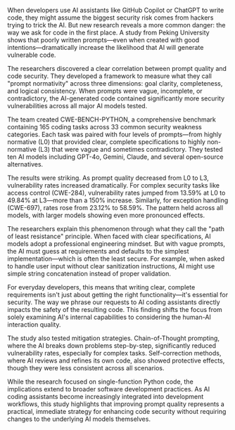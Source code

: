 When developers use AI assistants like GitHub Copilot or ChatGPT to write code, they might assume the biggest security risk comes from hackers trying to trick the AI. But new research reveals a more common danger: the way we ask for code in the first place. A study from Peking University shows that poorly written prompts—even when created with good intentions—dramatically increase the likelihood that AI will generate vulnerable code.

The researchers discovered a clear correlation between prompt quality and code security. They developed a framework to measure what they call "prompt normativity" across three dimensions: goal clarity, completeness, and logical consistency. When prompts were vague, incomplete, or contradictory, the AI-generated code contained significantly more security vulnerabilities across all major AI models tested.

The team created CWE-BENCH-PYTHON, a comprehensive benchmark containing 165 coding tasks across 33 common security weakness categories. Each task was paired with four levels of prompts—from highly normative (L0) that provided clear, complete specifications to highly non-normative (L3) that were vague and sometimes contradictory. They tested ten AI models including GPT-4o, Gemini, Claude, and several open-source alternatives.

The results were striking. As prompt quality decreased from L0 to L3, vulnerability rates increased dramatically. For complex security tasks like access control (CWE-284), vulnerability rates jumped from 13.59% at L0 to 49.84% at L3—more than a 150% increase. Similarly, for exception handling (CWE-697), rates rose from 23.12% to 58.59%. The pattern held across all models, with larger models showing even more pronounced effects.

The researchers explain this phenomenon through what they call the "path of least resistance" principle. When faced with clear specifications, AI models adopt a professional engineering mindset. But with vague prompts, the AI must guess at requirements and defaults to the simplest implementation—which is often the least secure. For example, when asked to handle user input without clear sanitization instructions, AI might use simple string concatenation instead of proper validation.

For everyday developers, this means that writing clear, complete requirements isn't just about getting the right functionality—it's essential for security. The way we phrase our requests to AI coding assistants directly impacts the safety of the resulting code. This finding shifts the focus from solely examining AI's internal capabilities to considering the human-AI interaction quality.

The study also tested mitigation strategies. Chain-of-Thought prompting, where the AI breaks down problems step-by-step, significantly reduced vulnerability rates, especially for complex tasks. Self-correction methods, where AI reviews and refines its own code, also showed protective effects, though they were less consistent across all scenarios.

While the research focused on single-function Python code, the implications extend to broader software development practices. As AI coding assistants become increasingly integrated into development workflows, this study highlights that improving prompt quality represents a practical, immediate strategy for enhancing code security without requiring changes to the underlying AI models themselves.
